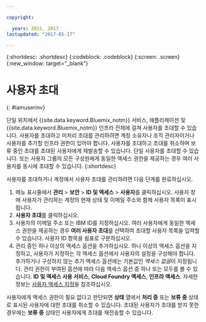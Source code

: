 ```yaml
---

copyright:

  years: 2015, 2017
lastupdated: "2017-05-17"

---
```


{:shortdesc: .shortdesc}
{:codeblock: .codeblock}
{:screen: .screen}
{:new_window: target="_blank"}

# 사용자 초대
{: #iamuserinv}

단일 위치에서 {{site.data.keyword.Bluemix_notm}} 서비스, 애플리케이션 및 {{site.data.keyword.Bluemix_notm}} 인프라 전체에 걸쳐 사용자를 초대할 수 있습니다. 사용자를 초대하고 미처리 초대를 관리하려면 계정 소유자나 조직 관리자이거나 사용자를 추가할 인프라 권한이 있어야 합니다. 사용자를 초대하고 초대를 취소하며 보류 중인 초대를 초대된 사용자에게 재발송할 수 있습니다. 단일 사용자를 초대할 수 있습니다. 또는 사용자 그룹의 모든 구성원에게 동일한 액세스 권한을 제공하는 경우 여러 사용자를 동시에 초대할 수 있습니다.
{:shortdesc}

사용자를 초대하거나 계정에서 사용자 초대를 관리하려면 다음 단계를 완료하십시오. 

1. 메뉴 표시줄에서 **관리** &gt; **보안** &gt; **ID 및 액세스** &gt; **사용자**를 클릭하십시오. 사용자 창에 사용자가 관리하는 계정의 현재 상태 및 이메일 주소와 함께 사용자 목록이 표시됩니다.  
2. **사용자 초대**를 클릭하십시오.  
3. 사용자의 이메일 주소 또는 IBM ID를 지정하십시오. 여러 사용자에게 동일한 액세스 권한을 제공하는 경우 **여러 사용자 초대**를 선택하여 초대할 사용자 목록을 입력할 수 있습니다. 사용자 ID 항목을 쉼표로 구분하십시오. 
4. 관리 중인 하나 이상의 액세스 옵션을 추가하십시오. 하나 이상의 액세스 옵션을 지정하고, 사용자가 지정하는 각 액세스 옵션에서 사용자의 설정을 구성해야 합니다. 추가하거나 구성하지 않는 추가 액세스 옵션에는 기본값인 *액세스 없음*이 지정됩니다. 관리 권한이 부여된 옵션에 따라 다음 액세스 옵션 중 하나 또는 모두를 볼 수 있습니다. **ID 및 액세스 사용 서비스**, **Cloud Foundry 액세스**, **인프라 액세스**. 자세한 정보는 [사용자 액세스 지정](/docs/iam/assignaccess.html)을 참조하십시오. 

사용자에게 액세스 권한이 필요 없다고 판단되면 **상태** 열에서 **처리 중** 또는 **보류 중** 상태로 표시된 사용자에 대한 초대를 취소할 수 있습니다. 초대된 사용자가 초대를 받지 못한 경우에는 **보류 중** 상태인 사용자에게 초대를 재전송할 수 있습니다. 
